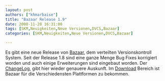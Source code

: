```yaml
---
layout: post
authors: ["khmarbaise"]
title: "Bazaar Release 1.9"
date: 2008-11-28 16:31:00
tags: [SKM,Neuigkeiten,Neue Versionen,DVCS,Bazaar]
categories: [SKM,Neuigkeiten,Neue Versionen,DVCS,Bazaar]

---
```

Es gibt eine neue Release von [Bazaar](http://www.bazaar-vcs.org), dem verteilten Versionskontroll System. Seit der Release 1.8 sind 
eine ganze Menge Bug Fixes korrigiert worden und auch einige Erweiterungen sind eingebaut worden. 
Der [ChangeLog](http://doc.bazaar-vcs.org/bzr.1.9/en/release-notes/NEWS.html#bzr-1-9-2008-11-07), gibt hier wieder genauere Auskunft. 
Im [Download](http://bazaar-vcs.org/Download) Bereich ist Bazaar für die Verschiedensten Plattformen zu bekommen.
